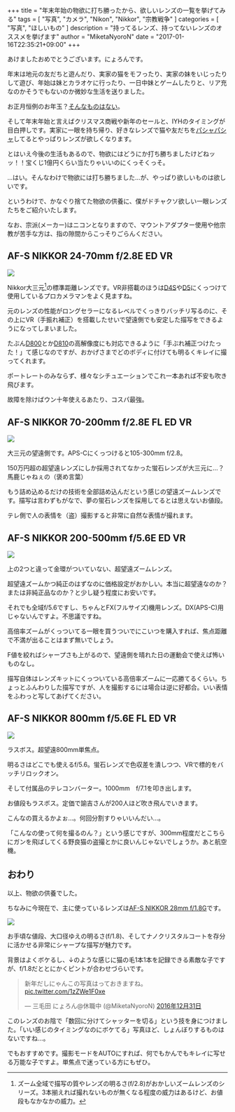 +++
title = "年末年始の物欲に打ち勝ったから、欲しいレンズの一覧を挙げてみる"
tags = [
  "写真",
  "カメラ",
  "Nikon",
  "Nikkor",
  "宗教戦争"
]
categories = [
  "写真",
  "ほしいもの"
]
description = "持ってるレンズ、持ってないレンズのオススメを挙げます"
author = "MiketaNyoroN"
date = "2017-01-16T22:35:21+09:00"
+++

あけましたおめでとうございます。にょろんです。

年末は地元の友だちと遊んだり、実家の猫をモフったり、実家の妹をいじったりして遊び、年始は妹とカラオケに行ったり、一日中妹とゲームしたりと、リア充なのかそうでもないのか微妙な生活を送りました。

お正月恒例のお年玉？[そんなものはない](https://www.google.co.jp/search?q=%E3%81%9D%E3%82%93%E3%81%AA%E3%82%82%E3%81%AE%E3%81%AF%E3%81%AA%E3%81%84&tbm=isch)。

そして年末年始と言えばクリスマス商戦や新年のセールと、IYHのタイミングが目白押しです。実家に一眼を持ち帰り、好きなレンズで猫や友だちを[パシャパシャ](https://goo.gl/photos/KvKzwWfEusWnomL99)してるとやっぱりレンズが欲しくなります。

とはいえ今後の生活もあるので、物欲にはどうにか打ち勝ちましたけどねッッ！！宝くじ1億円くらい当たりゃいいのにくっそくっそ。

…はい。そんなわけで物欲には打ち勝ちました…が、やっぱり欲しいものは欲しいです。

というわけで、かなぐり捨てた物欲の供養に、僕がドチャクソ欲しい一眼レンズたちをご紹介いたします。

なお、宗派(メーカー)はニコンとなりますので、マウントアダプター使用や他宗教が苦手な方は、指の隙間からこっそりごらんください。

<!--more-->

## AF-S NIKKOR 24-70mm f/2.8E ED VR

<a  href="https://www.amazon.co.jp/gp/product/B013DGISBA/ref=as_li_tf_il?ie=UTF8&camp=247&creative=1211&creativeASIN=B013DGISBA&linkCode=as2&tag=mike09-22"><img border="0" src="http://ws-fe.amazon-adsystem.com/widgets/q?_encoding=UTF8&ASIN=B013DGISBA&Format=_SL250_&ID=AsinImage&MarketPlace=JP&ServiceVersion=20070822&WS=1&tag=mike09-22" ></a><img src="http://ir-jp.amazon-adsystem.com/e/ir?t=mike09-22&l=as2&o=9&a=B013DGISBA" width="1" height="1" border="0" alt="" style="border:none !important; margin:0px !important;" />

Nikkor大三元[^1]の標準距離レンズです。VR非搭載のほうは[D4S](http://www.nikon-image.com/products/slr/lineup/d4s/)や[D5](http://www.nikon-image.com/products/slr/lineup/d5/)にくっつけて使用しているプロカメラマンをよく見ますね。

元のレンズの性能がロングセラーになるレベルでくっきりバッチリ写るのに、その上にVR（​手振れ​補正）を搭載したせ​いで望遠側でも安定した描写をできるようになってしまいました。

たぶん[D800](http://www.nikon-image.com/products/slr/lineup/d800d800e/)とか[D810](http://www.nikon-image.com/products/slr/lineup/d810/)の高解像度にも対応できるように「手ぶれ補正つけたった！」て感じなのですが、おかげさまでどのボディに付けても明るくキレイに撮ってくれます。

ポートレートのみならず、様々なシチュエーションでこれ一本あれば不安も吹き飛びます。

故障を除けばウン十年使えるあたり​、コスパ最強。


## AF-S NIKKOR 70-200mm f/2.8E FL ED VR

<a  href="https://www.amazon.co.jp/gp/product/B01MCWHKBH/ref=as_li_tf_il?ie=UTF8&camp=247&creative=1211&creativeASIN=B01MCWHKBH&linkCode=as2&tag=mike09-22"><img border="0" src="http://ws-fe.amazon-adsystem.com/widgets/q?_encoding=UTF8&ASIN=B01MCWHKBH&Format=_SL250_&ID=AsinImage&MarketPlace=JP&ServiceVersion=20070822&WS=1&tag=mike09-22" ></a><img src="http://ir-jp.amazon-adsystem.com/e/ir?t=mike09-22&l=as2&o=9&a=B01MCWHKBH" width="1" height="1" border="0" alt="" style="border:none !important; margin:0px !important;" />

大三​元の望​遠側です。APS-C​にくっつけると105-300m​m f/2.8。

150万円超の超望遠レンズにしか採用されてなかった蛍石レ​ンズが大三元に…？馬​鹿じゃねぇの（褒​め言葉）​

もう詰め込めるだけの技術を全部詰め込んだという感じの望遠ズームレンズです。描写は言わずもがなで、夢の蛍石レンズを採用してるとは思えないお値段。

テレ側で人の​表情を（盗）​撮影すると​非常に自​然な表​情が撮れます。


## AF-S NIKKOR 200-500mm f/5.6E ED VR

<a  href="https://www.amazon.co.jp/gp/product/B013DGJ0L2/ref=as_li_tf_il?ie=UTF8&camp=247&creative=1211&creativeASIN=B013DGJ0L2&linkCode=as2&tag=mike09-22"><img border="0" src="http://ws-fe.amazon-adsystem.com/widgets/q?_encoding=UTF8&ASIN=B013DGJ0L2&Format=_SL250_&ID=AsinImage&MarketPlace=JP&ServiceVersion=20070822&WS=1&tag=mike09-22" ></a><img src="http://ir-jp.amazon-adsystem.com/e/ir?t=mike09-22&l=as2&o=9&a=B013DGJ0L2" width="1" height="1" border="0" alt="" style="border:none !important; margin:0px !important;" />

上の2つと違って金環がついていない、超望遠ズームレンズ。

超望遠ズームかつ純正のはずなのに価格設定がおかしい。本当に超望遠なのか？または非純正品なのか？と少し疑う程度にお安いです。

それでも全域f/5.6ですし、ちゃんとFX(フルサイズ)機用レンズ。DX(APS-C)用じゃないんですよ。不思議ですね。

高倍率ズームがくっついてる一眼を買うついでにこいつを購入すれば、焦点距離で不満が出ることはまず無いでしょう。

F値を絞ればシャープさも上がるので、望遠側を晴れた日の運動会で使えば怖いものなし。

描写自体はレンズキットにくっついている高倍率ズームに一応勝てるくらい。ちょっとふんわりした描写ですが、人を撮影するには場合は逆に好都合。いい表情をふわっと写してあげてください。


## AF-S NIKKOR 800mm f/5.6E FL ED VR

<a  href="https://www.amazon.co.jp/gp/product/B00B7FOYXQ/ref=as_li_tf_il?ie=UTF8&camp=247&creative=1211&creativeASIN=B00B7FOYXQ&linkCode=as2&tag=mike09-22"><img border="0" src="http://ws-fe.amazon-adsystem.com/widgets/q?_encoding=UTF8&ASIN=B00B7FOYXQ&Format=_SL250_&ID=AsinImage&MarketPlace=JP&ServiceVersion=20070822&WS=1&tag=mike09-22" ></a><img src="http://ir-jp.amazon-adsystem.com/e/ir?t=mike09-22&l=as2&o=9&a=B00B7FOYXQ" width="1" height="1" border="0" alt="" style="border:none !important; margin:0px !important;" />

ラスボス。超望遠800mm単焦点。

明るさはどこでも使えるf/5.6。蛍石レンズで色収差を潰しつつ、VRで標的をバッチリロックオン。

そして付属品のテレコンバーター。1000mm　f/7.1を叩き出します。

お値段もラスボス。定価で諭吉さんが200人ほど吹き飛んでいきます。

こんなの買えるかよぉ…。何回分割すりゃいいんだい…。

「こんなの使って何を撮るのん？」という感じですが、300mm程度だとこちらにガンを飛ばしてくる野良猫の盗撮とかに良いんじゃないでしょうか。あと航空機。


## おわり

以上、物欲の供養でした。

ちなみに今現在で、主に使っているレンズは[AF-S NIKKOR 28mm f/1.8G](http://www.nikon-image.com/products/lens/nikkor/af-s_nikkor_28mm_f18g/spec.html)です。

<a  href="https://www.amazon.co.jp/gp/product/B007VGGIRK/ref=as_li_tf_il?ie=UTF8&camp=247&creative=1211&creativeASIN=B007VGGIRK&linkCode=as2&tag=mike09-22"><img border="0" src="http://ws-fe.amazon-adsystem.com/widgets/q?_encoding=UTF8&ASIN=B007VGGIRK&Format=_SL250_&ID=AsinImage&MarketPlace=JP&ServiceVersion=20070822&WS=1&tag=mike09-22" ></a><img src="http://ir-jp.amazon-adsystem.com/e/ir?t=mike09-22&l=as2&o=9&a=B007VGGIRK" width="1" height="1" border="0" alt="" style="border:none !important; margin:0px !important;" />

お手頃な値段、大口径ゆえの明るさ(f/1.8)、そしてナノクリスタルコートを存分に活かせる非常にシャープな描写が魅力です。

背景はよくボケるし、↓のような感じに猫の毛1本1本を記録できる素敵な子ですが、f/1.8だととにかくピントが合わせづらいです。

<blockquote class="twitter-tweet" data-lang="ja"><p lang="ja" dir="ltr">新年だしにゃんこの写真はっておきますね。 <a href="https://t.co/1zZWe1F0xe">pic.twitter.com/1zZWe1F0xe</a></p>&mdash; 三毛田 にょろん@休職中 (@MiketaNyoroN) <a href="https://twitter.com/MiketaNyoroN/status/815237088798908416">2016年12月31日</a></blockquote>
<script async src="//platform.twitter.com/widgets.js" charset="utf-8"></script>

このレンズのお陰で「数回に分けてシャッターを切る」という技を身につけました。「いい感じのタイミングなのにボケてる」写真ほど、しょんぼりするものはないですね…。

でもおすすめです。撮影モードをAUTOにすれば、何でもかんでもキレイに写せる万能な子ですよ。単焦点で迷っている方にもぜひ。

[^1]: ズーム全域で描写の質やレンズの明るさ(f/2.8)がおかしいズームレンズのシリーズ。3本揃えれば撮れないものが無くなる程度の威力はあるけど、お値段もなかなかの威力。